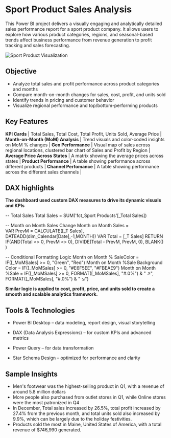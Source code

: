 # Sport Product Sales Analysis
This Power BI project delivers a visually engaging and analytically detailed sales performance report for a sport product company. It allows users to explore how various product categories, regions, and seasonal-based trends affect business performance from revenue generation to profit tracking and sales forecasting.

![Sport Product Visualization](https://drive.google.com/uc?export=view&id=1yQ5_D5LQii85csTa7LP9k18qHI-kS1kA)

## Objective

- Analyze total sales and profit performance across product categories and months
- Compare month-on-month changes for sales, cost, profit, and units sold
- Identify trends in pricing and customer behavior
- Visualize regional performance and top/bottom-performing products

## Key Features

**KPI Cards** | Total Sales, Total Cost, Total Profit, Units Sold, Average Price |
**Month-on-Month (MoM) Analysis** | Trend visuals and color-coded insights on MoM % changes |
**Geo Performance** | Visual map of sales across regional locations, clustered bar chart of Sales and Profit by Region |
**Average Price Across States** | A matrix showing the average prices across states |
**Product Performance** | A table showing performance across different products |
**Channel Perfomance** | A table showing performance across the different sales channels |

## DAX highlights

**The dashboard used custom DAX measures to drive its dynamic visuals and KPIs**

-- Total Sales
Total Sales = SUM('fct_Sport Products'[_Total Sales])

-- Month on Month Sales Change
Month on Month Sales =  
VAR PrevM = CALCULATE([_T Sales], DATEADD(dim_Calendar[Date],-1,MONTH))
VAR Total = [_T Sales]
RETURN
IF(AND(Total <> 0, PrevM <> 0),
    DIVIDE(Total - PrevM, PrevM, 0),
    BLANK()
)

-- Conditional Formatting Logic
Month on Month % SaleColor = IF([_MoMSales] >= 0, "Green", "Red")
Month on Month %Sale Background Color = IF([_MoMSales] >= 0, "#E6F5EE", "#FBEAE9")
Month on Month %Sale = IF([_MoMSales] >= 0, FORMAT([_MoMSales], "#.0%") & " ↗", FORMAT([_MoMSales], "#.0%") & " ↘")

**Similar logic is applied to cost, profit, price, and units sold to create a smooth and scalable analytics framework.**

## Tools & Technologies

- Power BI Desktop – data modeling, report design, visual storytelling

- DAX (Data Analysis Expressions) – for custom KPIs and advanced metrics

- Power Query – for data transformation

- Star Schema Design – optimized for performance and clarity

## Sample Insights

- Men's footwear was the highest-selling product in Q1, with a revenue of around 5.8 million dollars 
- More people also purchased from outlet stores in Q1, while Online stores were the most patronized in Q4
- In December, Total sales increased by 26.5%, total profit increased by 27.4% from the previous month, and total units sold also increased by 9.9%,  which can be largely due to the holiday festivities.
- Products sold the most in Maine, United States of America, with a total revenue of $746,990 generated.

